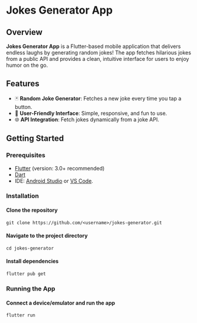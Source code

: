 # Jokes Generator App 

## Overview  
**Jokes Generator App** is a Flutter-based mobile application that delivers endless laughs by generating random jokes! The app fetches hilarious jokes from a public API and provides a clean, intuitive interface for users to enjoy humor on the go.  

## Features  
- 🃏 **Random Joke Generator**: Fetches a new joke every time you tap a button.  
- 📱 **User-Friendly Interface**: Simple, responsive, and fun to use.  
- 🌐 **API Integration**: Fetch jokes dynamically from a joke API.  




## Getting Started  

### Prerequisites  
- [Flutter](https://docs.flutter.dev/get-started/install) (version: 3.0+ recommended)  
- [Dart](https://dart.dev/get-dart)  
- IDE: [Android Studio](https://developer.android.com/studio) or [VS Code](https://code.visualstudio.com/).  

### Installation  
  
#### Clone the repository 
```
git clone https://github.com/<username>/jokes-generator.git
``` 

#### Navigate to the project directory  
```
cd jokes-generator  
```
#### Install dependencies  
```
flutter pub get
```
### Running the App
 #### Connect a device/emulator and run the app
 ```
flutter run  
```

